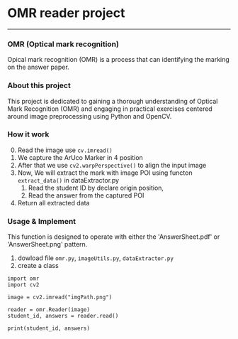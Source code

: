 # OMR reader project

---

### OMR (Optical mark recognition)
Opical mark recognition (OMR) is a process that can identifying the marking on the answer paper.

### About this project
This project is dedicated to gaining a thorough understanding of Optical Mark Recognition (OMR) and engaging in practical exercises centered around image preprocessing using Python and OpenCV.

### How it work
0. Read the image use `cv.imread()`
1. We capture the ArUco Marker in 4 position
2. After that we use `cv2.warpPerspective()` to align the input image
3. Now, We will extract the mark with image POI using functon `extract_data()` in dataExtractor.py
    1. Read the student ID by declare origin position,
    2. Read the answer from the captured POI
4. Return all extracted data

### Usage & Implement
This function is designed to operate with either the 'AnswerSheet.pdf' or 'AnswerSheet.png' pattern.
1. dowload file `omr.py`, `imageUtils.py`, `dataExtractor.py`
2. create a class
```python:
import omr
import cv2

image = cv2.imread("imgPath.png")

reader = omr.Reader(image)
student_id, answers = reader.read()

print(student_id, answers)
```